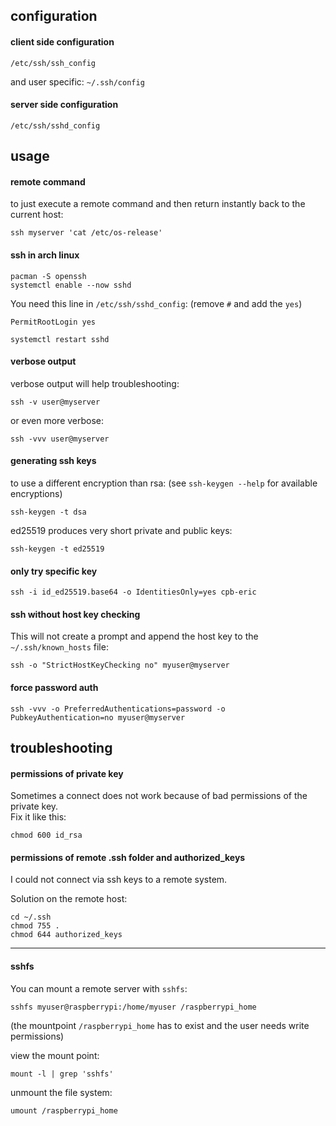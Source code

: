 ## configuration

#### client side configuration

`/etc/ssh/ssh_config`

and user specific: `~/.ssh/config`

#### server side configuration

`/etc/ssh/sshd_config`

## usage

#### remote command

to just execute a remote command and then return instantly back to the current host:
```
ssh myserver 'cat /etc/os-release'
```

#### ssh in arch linux
```
pacman -S openssh
systemctl enable --now sshd
```

You need this line in `/etc/ssh/sshd_config`: (remove `#` and add the `yes`)
```
PermitRootLogin yes
```

```
systemctl restart sshd
```

#### verbose output

verbose output will help troubleshooting:
```
ssh -v user@myserver
```
or even more verbose:
```
ssh -vvv user@myserver
```

#### generating ssh keys

to use a different encryption than rsa: (see `ssh-keygen --help` for available encryptions)
```
ssh-keygen -t dsa
```

ed25519 produces very short private and public keys:
```
ssh-keygen -t ed25519
```

#### only try specific key

```
ssh -i id_ed25519.base64 -o IdentitiesOnly=yes cpb-eric
```

#### ssh without host key checking

This will not create a prompt and append the host key to the `~/.ssh/known_hosts` file:
```
ssh -o "StrictHostKeyChecking no" myuser@myserver
```

#### force password auth

```
ssh -vvv -o PreferredAuthentications=password -o PubkeyAuthentication=no myuser@myserver
```

## troubleshooting

#### permissions of private key

Sometimes a connect does not work because of bad permissions of the private key.\
Fix it like this:
```
chmod 600 id_rsa
```

#### permissions of remote .ssh folder and authorized_keys

I could not connect via ssh keys to a remote system.

Solution on the remote host:
```
cd ~/.ssh
chmod 755 .
chmod 644 authorized_keys
```

---

#### sshfs

You can mount a remote server with `sshfs`:
```
sshfs myuser@raspberrypi:/home/myuser /raspberrypi_home
```
(the mountpoint `/raspberrypi_home` has to exist and the user needs write permissions)

view the mount point:
```
mount -l | grep 'sshfs'
```
unmount the file system:
```
umount /raspberrypi_home
```
